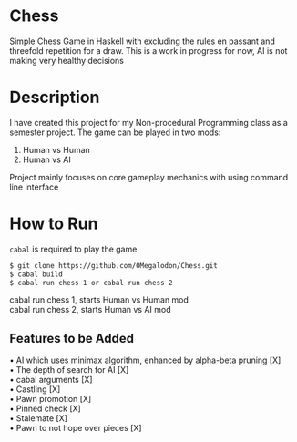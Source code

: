 # Chess
Simple Chess Game in Haskell with excluding the rules en passant and threefold repetition for a draw.
This is a work in progress for now, AI is not making very healthy decisions

# Description
I have created this project for my Non-procedural Programming class as a semester project. The game can be played in two mods:
1. Human vs Human
2. Human vs AI

Project mainly focuses on core gameplay mechanics with using command line interface

# How to Run
`cabal` is required to play the game

```sh
$ git clone https://github.com/0Megalodon/Chess.git
$ cabal build
$ cabal run chess 1 or cabal run chess 2
```
cabal run chess 1, starts Human vs Human mod <br />
cabal run chess 2, starts Human vs AI mod

## Features to be Added
• AI which uses minimax algorithm, enhanced by alpha-beta pruning [X] <br />
• The depth of search for AI [X] <br />
• cabal arguments [X] <br />
• Castling [X] <br />
• Pawn promotion [X] <br />
• Pinned check [X] <br />
• Stalemate [X] <br />
• Pawn to not hope over pieces [X]
